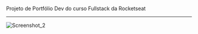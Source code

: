 Projeto de Portfólio Dev do curso Fullstack da Rocketseat
_________________________________________________________

![Screenshot_2](https://github.com/user-attachments/assets/76ce2903-3e68-43da-8f1b-f832081d04ef)
